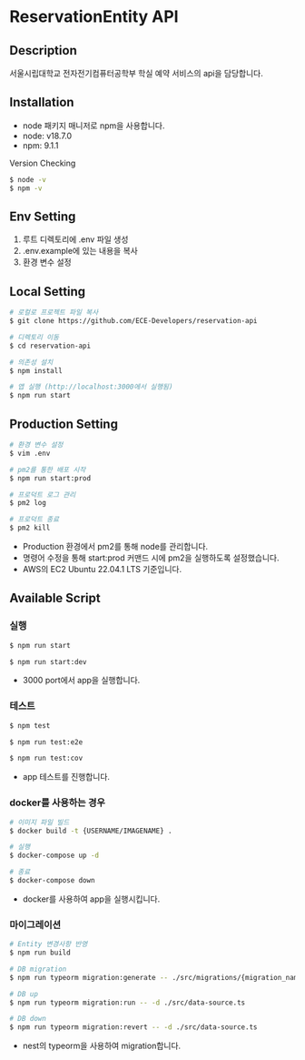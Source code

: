 # ReservationEntity API

## Description

서울시립대학교 전자전기컴퓨터공학부 학실 예약 서비스의 api을 담당합니다.

## Installation

- node 패키지 매니저로 npm을 사용합니다.
- node: v18.7.0
- npm: 9.1.1

Version Checking

```bash
$ node -v
$ npm -v
```

## Env Setting

1. 루트 디렉토리에 .env 파일 생성
2. .env.example에 있는 내용을 복사
3. 환경 변수 설정

## Local Setting

```bash
# 로컬로 프로젝트 파일 복사
$ git clone https://github.com/ECE-Developers/reservation-api

# 디렉토리 이동
$ cd reservation-api

# 의존성 설치
$ npm install 

# 앱 실행 (http://localhost:3000에서 실행됨)
$ npm run start
```

## Production Setting

```bash
# 환경 변수 설정
$ vim .env

# pm2를 통한 배포 시작
$ npm run start:prod

# 프로덕트 로그 관리
$ pm2 log

# 프로덕트 종료
$ pm2 kill
```

- Production 환경에서 pm2를 통해 node를 관리합니다.
- 명령어 수정을 통해 start:prod 커맨드 시에 pm2을 실행하도록 설정했습니다.
- AWS의 EC2 Ubuntu 22.04.1 LTS 기준입니다.

## Available Script

### 실행

```bash
$ npm run start

$ npm run start:dev
```

- 3000 port에서 app을 실행합니다.

### 테스트

```bash
$ npm test

$ npm run test:e2e

$ npm run test:cov
```

- app 테스트를 진행합니다.

### docker를 사용하는 경우

```bash
# 이미지 파일 빌드
$ docker build -t {USERNAME/IMAGENAME} .

# 실행
$ docker-compose up -d

# 종료
$ docker-compose down
```

- docker를 사용하여 app을 실행시킵니다.

### 마이그레이션

```bash
# Entity 변경사항 반영
$ npm run build

# DB migration
$ npm run typeorm migration:generate -- ./src/migrations/{migration_name} -d ./src/data-source.ts

# DB up
$ npm run typeorm migration:run -- -d ./src/data-source.ts

# DB down
$ npm run typeorm migration:revert -- -d ./src/data-source.ts
```

- nest의 typeorm을 사용하여 migration합니다.